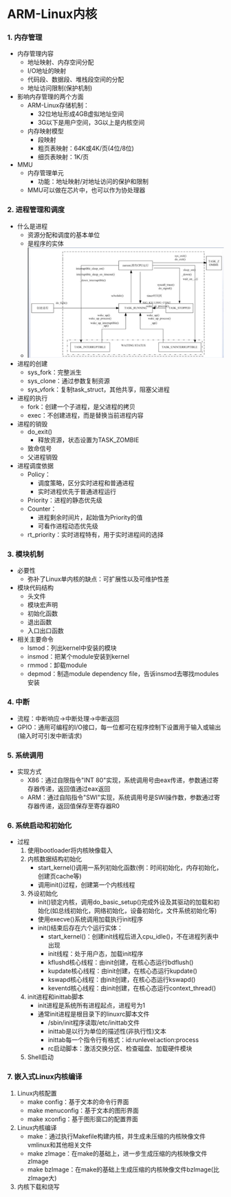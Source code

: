# ARM-Linux内核
### 1. 内存管理
* 内存管理内容
  * 地址映射、内存空间分配
  * I/O地址的映射
  * 代码段、数据段、堆栈段空间的分配
  * 地址访问限制(保护机制)
* 影响内存管理的两个方面
  * ARM-Linux存储机制：
    * 32位地址形成4GB虚拟地址空间
    * 3G以下是用户空间，3G以上是内核空间
  * 内存映射模型
    * 段映射
    * 粗页表映射：64K或4K/页(4位/8位)
    * 细页表映射：1K/页
* MMU
  * 内存管理单元
    * 功能：地址映射/对地址访问的保护和限制
  * MMU可以做在芯片中，也可以作为协处理器

### 2. 进程管理和调度
* 什么是进程
  * 资源分配和调度的基本单位
  * 是程序的实体
  * ![](进程状态转变关系.png)
* 进程的创建
  * sys_fork：完整派生
  * sys_clone：通过参数复制资源
  * sys_vfork：复制task_struct，其他共享，阻塞父进程
* 进程的执行
  * fork：创建一个子进程，是父进程的拷贝
  * exec：不创建进程，而是替换当前进程内容
* 进程的销毁
  * do_exit()
    * 释放资源，状态设置为TASK_ZOMBIE
  * 致命信号
  * 父进程销毁
* 进程调度依据
  * Policy：
    * 调度策略，区分实时进程和普通进程
    * 实时进程优先于普通进程运行
  * Priority：进程的静态优先级
  * Counter：
    * 进程剩余时间片，起始值为Priority的值
    * 可看作进程动态优先级
  * rt_priority：实时进程特有，用于实时进程间的选择
### 3. 模块机制
* 必要性
  * 弥补了Linux单内核的缺点：可扩展性以及可维护性差
* 模块代码结构
  * 头文件
  * 模块宏声明
  * 初始化函数
  * 退出函数
  * 入口出口函数
* 相关主要命令
  * lsmod：列出kernel中安装的模块
  * insmod：把某个module安装到kernel
  * rmmod：卸载module
  * depmod：制造module dependency file，告诉insmod去哪找modules安装
### 4. 中断
* 流程：中断响应->中断处理->中断返回
* GPIO：通用可编程的I/O接口，每一位都可在程序控制下设置用于输入或输出(输入时可引发中断请求)
### 5. 系统调用
* 实现方式 
  * X86：通过自限指令"INT 80"实现，系统调用号由eax传递，参数通过寄存器传递，返回值通过eax返回
  * ARM：通过自陷指令"SWI"实现，系统调用号是SWI操作数，参数通过寄存器传递，返回值保存至寄存器R0
### 6. 系统启动和初始化
* 过程
  1. 使用bootloader将内核映像载入
  2. 内核数据结构初始化
     * start_kernel()调用一系列初始化函数(例：时间初始化，内存初始化，创建页cache等)
     * 调用init()过程，创建第一个内核线程
  3. 外设初始化
     * init()锁定内核，调用do_basic_setup()完成外设及其驱动的加载和初始化(如总线初始化，网络初始化，设备初始化，文件系统初始化等)
     * 使用execve()系统调用加载执行init程序
     * init()结束后存在六个运行实体：
       * start_kernel()：创建init线程后进入cpu_idle()，不在进程列表中出现
       * init线程：处于用户态，加载init程序
       * kflushd核心线程：由init创建，在核心态运行bdflush()
       * kupdate核心线程：由init创建，在核心态运行kupdate()
       * kswapd核心线程：由init创建，在核心态运行kswapd()
       * keventd核心线程：由init创建，在核心态运行context_thread()
  4. init进程和inittab脚本
     * init进程是系统所有进程起点，进程号为1
     * 通常init进程是根目录下的linuxrc脚本文件
       * /sbin/init程序读取/etc/inittab文件
       * inittab是以行为单位的描述性(非执行性)文本
       * inittab每一个指令行有格式：id:runlevel:action:process
       * rc启动脚本：激活交换分区、检查磁盘、加载硬件模块
  5. Shell启动
### 7. 嵌入式Linux内核编译
1. Linux内核配置
   * make config：基于文本的命令行界面
   * make menuconfig：基于文本的图形界面
   * make xconfig：基于图形窗口的配置界面
2. Linux内核编译
   * make：通过执行Makefile构建内核，并生成未压缩的内核映像文件vmlinux和其他相关文件
   * make zImage：在make的基础上，进一步生成压缩的内核映像文件zImage
   * make bzImage：在make的基础上生成压缩的内核映像文件bzImage(比zImage大)
3. 内核下载和烧写
   